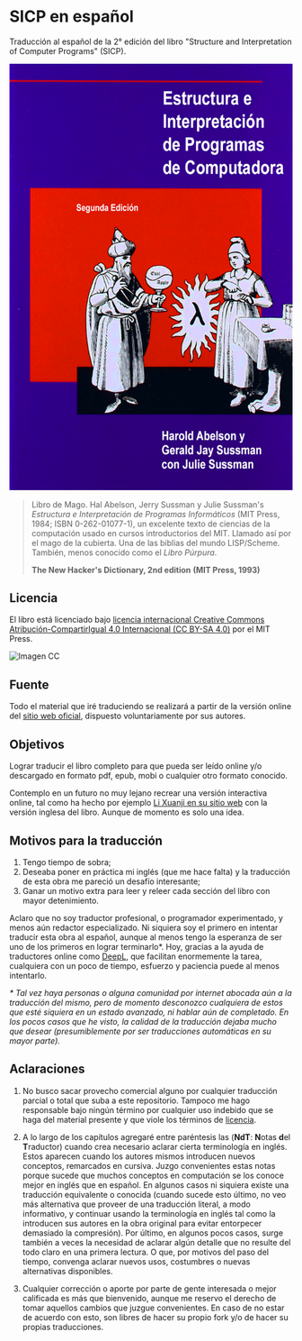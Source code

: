 # SICP en español

Traducción al español de la 2° edición del libro "Structure and Interpretation
of Computer Programs" (SICP).

![Imagen](/secciones/imagenes/SICP-traducido-variante-1.png)

> Libro de Mago. Hal Abelson, Jerry Sussman y Julie Sussman's *Estructura e Interpretación de Programas Informáticos* (MIT Press, 1984; ISBN 0-262-01077-1), un excelente texto de ciencias de la computación usado en cursos introductorios del MIT. Llamado así por el mago de la cubierta. Una de las biblias del mundo LISP/Scheme. También, menos conocido como el *Libro Púrpura*.
>
> **The New Hacker's Dictionary, 2nd edition**
> **(MIT Press, 1993)**


## Licencia 

El libro está licenciado bajo [licencia internacional Creative Commons Atribución-CompartirIgual 4.0 Internacional (CC BY-SA 4.0)](https://creativecommons.org/licenses/by-sa/4.0/deed.es) por el MIT Press.

![Imagen CC](https://licensebuttons.net/l/by-sa/4.0/88x31.png)


## Fuente

Todo el material que iré traduciendo se realizará a partir de la versión online del [sitio web oficial](https://mitpress.mit.edu/sites/default/files/sicp/index.html), dispuesto voluntariamente por sus autores.


## Objetivos

Lograr traducir el libro completo para que pueda ser leído online y/o descargado en formato pdf, epub, mobi o cualquier otro formato conocido.

Contemplo en un futuro no muy lejano recrear una versión interactiva online, tal como ha hecho por ejemplo [Li Xuanji en su sitio web](http://www.xuanji.li/isicp/index.html) con la versión inglesa del libro. Aunque de momento es solo una idea.


## Motivos para la traducción

1) Tengo tiempo de sobra;
2) Deseaba poner en práctica mi inglés (que me hace falta) y la traducción de esta obra me pareció un desafío interesante;
3) Ganar un motivo extra para leer y releer cada sección del libro con mayor detenimiento.

Aclaro que no soy traductor profesional, o programador experimentado, y menos aún redactor especializado. Ni siquiera soy el primero en intentar traducir esta obra al español, aunque al menos tengo la esperanza de ser uno de los primeros en lograr terminarlo\*. Hoy, gracias a la ayuda de traductores online como [DeepL](https://www.deepl.com/translator), que facilitan enormemente la tarea, cualquiera con un poco de tiempo, esfuerzo y paciencia puede al menos intentarlo.

*\* Tal vez haya personas o alguna comunidad por internet abocada aún a la traducción del mismo, pero de momento desconozco cualquiera de estos que esté siquiera en un estado avanzado, ni hablar aún de completado. En los pocos casos que he visto, la calidad de la traducción dejaba mucho que desear (presumiblemente por ser traducciones automáticas en su mayor parte).*


## Aclaraciones

1) No busco sacar provecho comercial alguno por cualquier traducción parcial o total que suba a este repositorio. Tampoco me hago responsable bajo ningún término por cualquier uso indebido que se haga del material presente y que viole los términos de [licencia](#licencia).

2) A lo largo de los capítulos agregaré entre paréntesis las (**NdT**: **N**otas **d**el **T**raductor) cuando crea necesario aclarar cierta terminología en inglés. Estos aparecen cuando los autores mismos introducen nuevos conceptos, remarcados en cursiva. Juzgo convenientes estas notas porque sucede que muchos conceptos en computación se los conoce mejor en inglés que en español. En algunos casos ni siquiera existe una traducción equivalente o conocida (cuando sucede esto último, no veo más alternativa que proveer de una traducción literal, a modo informativo, y continuar usando la terminología en inglés tal como la introducen sus autores en la obra original para evitar entorpecer demasiado la compresión). Por último, en algunos pocos casos, surge también a veces la necesidad de aclarar algún detalle que no resulte del todo claro en una primera lectura. O que, por motivos del paso del tiempo, convenga aclarar nuevos usos, costumbres o nuevas alternativas disponibles.

3) Cualquier corrección o aporte por parte de gente interesada o mejor calificada es más que bienvenido, aunque me reservo el derecho de tomar aquellos cambios que juzgue convenientes. En caso de no estar de acuerdo con esto, son libres de hacer su propio fork y/o de hacer su propias traducciones.
